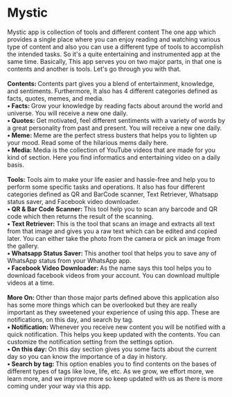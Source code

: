 # Mystic
Mystic app is collection of tools and different content
The one app which provides a single place where you can enjoy reading and watching various type of content and also you can use a different type of tools to accomplish the intended tasks. So it's a quite entertaining and instrumented app at the same time.
Basically, This app serves you on two major parts, in that one is contents and another is tools.
Let's go through you with that.
<br><br><b>Contents: </b> Contents part gives you a blend of entertainment, knowledge, and sentiments. Furthermore, It also has 4 different categories defined as facts, quotes, memes, and media.
<br><emsp/><b>• Facts: </b> Grow your knowledge by reading facts about around the world and universe. You will receive a new one daily.
<br><b> • Quotes: </b> Get motivated, feel different sentiments with a variety of words by a great personality from past and present. You will receive a new one daily.
<br><b> • Meme: </b>  Meme are the perfect stress busters that helps you to lighten up your mood. Read some of the hilarious mems daily here. 
<br><b> • Media: </b> Media is the collection of YouTube videos that are made for you kind of section. Here you find informatics and entertaining video on a daily basis.
<br><br><b>Tools: </b> Tools aim to make your life easier and hassle-free and help you to perform some specific tasks and operations. It also has four different categories defined as QR and BarCode scanner, Text Retriever, Whatsapp status saver, and Facebook video downloader.
<br><b> • QR & Bar Code Scanner: </b>  This tool help you to scan any barcode and QR code which then returns the result of the scanning.
<br><b> • Text Retriever: </b> This is the tool that scans an image and extracts all text from that image and gives you a raw text which can be edited and copied later. You can either take the photo from the camera or pick an image from the gallery.
<br><b> • Whatsapp Status Saver: </b>  This another tool that helps you to save any of WhatsApp status from your WhatsApp app.
<br><b> • Facebook Video Downloader: </b> As the name says this tool helps you to download facebook videos from your account. You can download multiple videos at a time.
<br><br><b>More On: </b> Other than those major parts defined above this application also has some more things which can be overlooked but they are really important as they sweetened your experience of using this app. These are notifications, on this day, and search by tag.
<br><b> • Notification: </b> Whenever you receive new content you will be notified with a quick notification. This helps you keep updated with the contents. You can customize the notification setting from the settings option.
<br><b> • On this day: </b> On this day section gives you some facts about the current day so you can know the importance of a day in history.
<br><b> • Search by tag: </b> This option enables you to find contents on the bases of different types of tags like love, life, etc. 
As we grow, we effort more, we learn more, and we improve more so keep updated with us as there is more coming under your way via this app.
